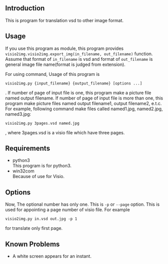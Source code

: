## Introduction
 This is program for translation vsd to other image format.

## Usage

 If you use this program as module, this program provides  `visio2img.visio2img.export_img(in_filename, out_filename)` function.
 Assume that format of `in_filename` is vsd and format of `out_filename` is general image file name(format is judged from extension).
 
 For using command, Usage of this program is
```
visio2img.py {input_filename} {output_filename} [options ...] 
```
.
If number of page of input file is one, this program make a picture file named output filename.
If number of page of input file is more than one, this program make picture files named output filename1, output filename2, e.t.c.
For example, following command make files called named1.jpg, named2.jpg, named3.jpg:

```
visio2img.py 3pages.vsd named.jpg
```
, where 3pages.vsd is a visio file which have three pages.

## Requirements

* python3 \
	This program is for python3.
* win32com \
	Because of use for Visio.
	
## Options

 Now, The optional number has only one.
This is `-p` or `--page` option.
This is used for appointing a page number of visio file. 
For example

```
visio2img.py in.vsd out.jpg -p 1
```

for translate only first page.

## Known Problems

* A white screen appears for an instant.